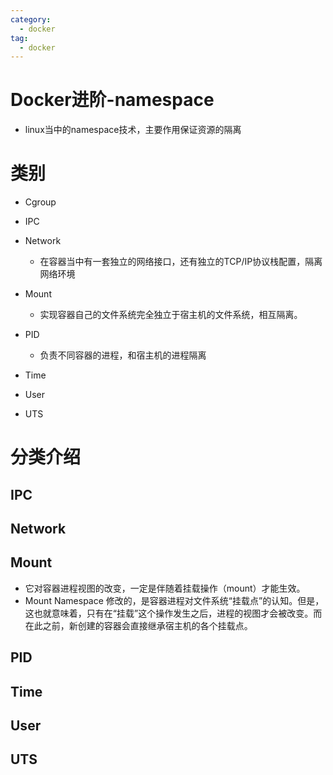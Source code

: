 ```yaml
---
category:
  - docker
tag:
  - docker
---
```

# Docker进阶-namespace

- linux当中的namespace技术，主要作用保证资源的隔离

# 类别

- Cgroup
- IPC
- Network
  - 在容器当中有一套独立的网络接口，还有独立的TCP/IP协议栈配置，隔离网络环境

- Mount
  - 实现容器自己的文件系统完全独立于宿主机的文件系统，相互隔离。

- PID
  - 负责不同容器的进程，和宿主机的进程隔离

- Time
- User
- UTS

# 分类介绍

## IPC



## Network





## Mount

- 它对容器进程视图的改变，一定是伴随着挂载操作（mount）才能生效。
- Mount Namespace 修改的，是容器进程对文件系统“挂载点”的认知。但是，这也就意味着，只有在“挂载”这个操作发生之后，进程的视图才会被改变。而在此之前，新创建的容器会直接继承宿主机的各个挂载点。

## PID



## Time



## User



## UTS
